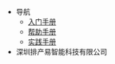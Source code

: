 * 导航
  * [入门手册](https://lht802.github.io/EasyAPS2/)
  * [帮助手册](https://lht802.github.io/EasyAPS2/)
  * [实践手册](https://lht802.github.io/EasyAPS2/)
* 深圳排产易智能科技有限公司
